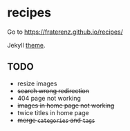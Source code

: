 # recipes
Go to https://fraterenz.github.io/recipes/

Jekyll [theme](https://github.com/mmistakes/so-simple-theme).
## TODO

- resize images
- ~~search wrong redirection~~
- 404 page not working
- ~~images in home page not working~~
- twice titles in home page
- ~~merge `categories` and `tags`~~
